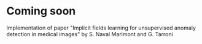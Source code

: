 # Coming soon

Implementation of paper "Implicit fields learning for unsupervised anomaly detection in medical images" by S. Naval Marimont and G. Tarroni

